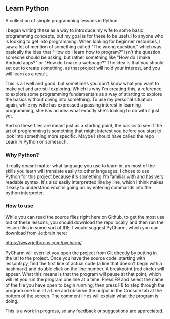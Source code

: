 ## Learn Python

A collection of simple programming lessons in Python.

I began writing these as a way to introduce my wife to some basic programming
concepts, but my goal is for these to be useful to anyone who is looking to get
into programming. When looking for beginner resources, I saw a lot of mention of
something called "The wrong question," which was basically the idea that "How do
I learn how to program?" isn't the question someone should be asking, but rather
something like "How do I make Android apps?" or "How do I make a webpage?" The
idea is that you should set out to create something, as that project will hold
your interest, and you will learn as a result.

This is all well and good, but sometimes you don't know what you want to make
yet and are still exploring. Which is why I'm creating this, a reference to
explore some programming fundamentals as a way of starting to explore the basics
without diving into something. To use my personal situation again, while my wife
has expressed a passing interest in learning programming, she has no idea what
exactly she's looking to do with it just yet.

And so these files are meant just as a starting point, the basics to see if the
art of programming is something that might interest you before you start to look
into something more specific. Maybe I should have called the repo Learn *in*
Python or somesuch.

### Why Python?
It really doesnt matter what language you use to learn in, as most of the skills
you learn will translate easily to other languages. I chose to use Python for
this project because it's something I'm familiar with and has very readable
syntax. It's also easily interpretted line by line, which I think makes it easy
to understand what is going on by entering commands into the python interpreter.

### How to use

While you can read the source files right here on Github, to get the most use
out of these lessons, you should download the repo locally and then run the
lesson files in some sort of IDE. I would suggest PyCharm, which you can
download from Jetbrain here:

https://www.jetbrains.com/pycharm/

PyCharm will even let you open the project from Git directly by putting in the
url to the project. Once you have the source code, starting with lesson0.py,
find the first line of actual code (a line that doesn't begin with a hashmark)
and double click on the line number. A breakpoint (red circle) will appear. What
this means is that the program will pause at that point, which will let you run
the program one line at a time. Press F9 and select the name of the file you
have open to begin running, then press F8 to step through the program one line
at a time and observe the output in the Console tab at the bottom of the screen.
The comment lines will explain what the program is doing.

This is a work in progress, so any feedback or suggestions are
appreciated.
